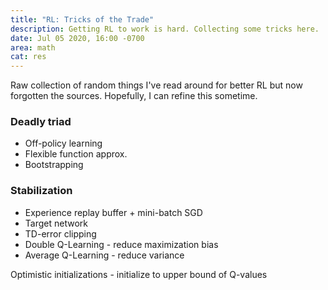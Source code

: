 ```yaml
---
title: "RL: Tricks of the Trade"
description: Getting RL to work is hard. Collecting some tricks here.
date: Jul 05 2020, 16:00 -0700
area: math
cat: res
---
```


Raw collection of random things I've read around for better RL but now forgotten the sources. Hopefully, I can refine this sometime.

### Deadly triad

- Off-policy learning
- Flexible function approx.
- Bootstrapping

### Stabilization

- Experience replay buffer + mini-batch SGD
- Target network
- TD-error clipping
- Double Q-Learning - reduce maximization bias
- Average Q-Learning - reduce variance

Optimistic initializations - initialize to upper bound of Q-values
